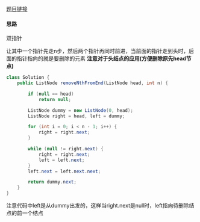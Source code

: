 [题目链接](https://leetcode-cn.com/problems/SLwz0R/)

#### 思路 
双指针

让其中一个指针先走n步，然后两个指针再同时前进，当前面的指针走到头时，后面的指针指向的就是要删除的元素
**注意对于头结点的应用(方便删除原先head节点)**
```java
class Solution {
    public ListNode removeNthFromEnd(ListNode head, int n) {

        if (null == head)
            return null;

        ListNode dummy = new ListNode(0, head);
        ListNode right = head, left = dummy;

        for (int i = 0; i < n - 1; i++) {
            right = right.next;
        }

        while (null != right.next) {
            right = right.next;
            left = left.next;
        }
        left.next = left.next.next;

        return dummy.next;
    }
}
```
注意代码中left是从dummy出发的，这样当right.next是null时，left指向待删除结点的前一个结点